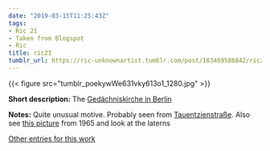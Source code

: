 ```yaml
---
date: "2019-03-15T11:25:43Z"
tags:
- Ric 21
- Taken from Blogspot
- Ric
title: ric21
tumblr_url: https://ric-unknownartist.tumblr.com/post/183469588842/ric21
---
```

{{< figure src="tumblr_poekywWe631vky613o1_1280.jpg" >}} 

**Short description:** The [Gedächniskirche in Berlin](https://en.wikipedia.org/wiki/Kaiser_Wilhelm_Memorial_Church)

**Notes:** Quite unusual motive. Probably seen from [Tauentzienstraße](https://goo.gl/maps/eN1pcgB69sG2). Also see [this picture](http://www.bilderbuch-berlin.net/Fotos/315460) from 1965 and look at the laterns

[Other entries for this work](/tags/Ric-21)

